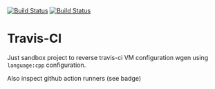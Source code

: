 [![Build Status][github_status]][github_link]
[![Build Status][travis_status]][travis_link]

[github_status]: https://github.com/Mizux/travis-ci/workflows/C++%20CI/badge.svg
[github_link]: https://github.com/Mizux/travis-ci/actions

[travis_status]: https://travis-ci.com/Mizux/travis-ci.svg?branch=master
[travis_link]: https://travis-ci.com/Mizux/travis-ci

# Travis-CI
Just sandbox project to reverse travis-ci VM configuration wgen using `language:cpp` configuration.

Also inspect github action runners (see badge)
